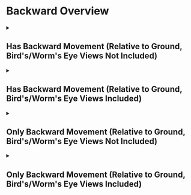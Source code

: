 # Backward Overview

<details>
<summary><h2>Has Backward Movement (Relative to Ground, Bird's/Worm's Eye Views Not Included)</h2></summary>


<h3>🔵 Label Name:</h3>
<code>has_backward_wrt_ground</code>


<h3>📖 Definition:</h3>
Is the camera moving backward in the scene?

<details>
<summary><h4> Question (Definition)</h4></summary>

- Does the camera move backward (not zooming out) in the scene?

- Is the camera moving backward?

- Is the camera moving backward, creating a noticeable parallax effect?

- Is the camera moving backward (not zooming out) in the scene, creating a noticeable parallax effect?

- Does the camera move in the backward direction relative to the ground?

- Is the camera pulling back through the space?

- Is the camera pulling out?

- Is the camera dollying out?

- Is the camera dollying backward?

- Does the shot feature a clear backward motion of the camera?

- Is the camera's movement progressing backward rather than forward?

- Is the backward motion of the camera clear in this shot?

- Does the camera travel backward in space, rather than zooming out?

</details>

<details>
<summary><h4> Alternative Question</h4></summary>

- Is the camera retreating in the scene?

- Does the perspective shift backward rather than relying on zoom?

- Is the camera physically traveling backward instead of adjusting focal length?

- Is the camera retreating, creating a strong sense of depth?

</details>

<details>
<summary><h4> Prompt (Definition)</h4></summary>

- A shot where the camera is moving backward within the scene.

- A shot where the camera moves backward, rather than zooming out.

- A video where the camera travels backward, creating noticeable parallax.

- A scene where the camera moves physically backward instead of zooming.

- A tracking shot where the camera moves backward relative to the ground plane.

- A shot where the camera moves straight back, maintaining a sense of backward motion.

- A video where the camera moves backward (not zooming out) in the scene.

- A video where the camera moves backward, creating a noticeable parallax effect.

- A shot where the camera moves in the backward direction relative to the ground.

- A video where the camera pulls back through space.

- A scene where the camera pulls out.

- A video where the camera performs a dolly-out motion.

- A shot where the camera dollies backward.

- The camera dollies out, moving backward in the scene.

- A video where the camera progresses backward rather than forward.

- A shot where the backward motion of the camera is clearly visible.

- A video where the camera travels backward in space rather than zooming out.

</details>

<details>
<summary><h4> Alternative Prompt</h4></summary>

- A scene where the shot features a clear backward motion of the camera.

- A shot where the camera dollies straight back.

- A video where the camera moves in a backward direction within the scene.

- A shot where the camera retreats rather than zooming out.

- A video where the camera progresses backward, creating depth.

- A scene where the camera moves back rather than pushing forward.

- A shot where the perspective shifts backward dynamically.

- A video where the camera maintains a continuous backward movement.

</details>

<h4>🟢 Positive:</h4>
<code>self.cam_motion.backward is True and self.cam_setup.camera_angle_start not in ['bird_eye_angle', 'worm_eye_angle', 'unknown']</code>

<h4>🔴 Negative:</h4>
<code>self.cam_motion.backward is False and self.cam_setup.camera_angle_start not in ['bird_eye_angle', 'worm_eye_angle', 'unknown']</code>

<details>
<summary><h4>🔴 Negative (Easy)</h4></summary>

- <b>moving_forward</b>: <code>self.cam_motion.forward is True and self.cam_setup.camera_angle_start not in ['bird_eye_angle', 'worm_eye_angle', 'unknown']</code>

</details>

<details>
<summary><h4>🔴 Negative (Hard)</h4></summary>

- <b>zooming_out</b>: <code>self.cam_motion.backward is False and self.cam_motion.zoom_out is True and self.cam_setup.camera_angle_start not in ['bird_eye_angle', 'worm_eye_angle', 'unknown']</code>

</details>

</details>

<details>
<summary><h2>Has Backward Movement (Relative to Ground, Bird's/Worm's Eye Views Included)</h2></summary>


<h3>🔵 Label Name:</h3>
<code>has_backward_wrt_ground_birds_worms_included</code>


<h3>📖 Definition:</h3>
Does the camera move backward (not zooming out) in the scene, or move south if it's a bird's eye view, or move north if it's a worm's eye view?

<details>
<summary><h4> Question (Definition)</h4></summary>

- Does the camera move backward (not zooming out) in the scene, or move downward if it's a bird's eye view, or move upward if it's a worm's eye view?

- Is the camera moving backward in the scene (south in a bird's eye view or north in a worm's eye view)?

</details>

<details>
<summary><h4> Alternative Question</h4></summary>

- Is the camera moving backward in the scene?

- Is the camera moving backward?

- Is the camera moving backward (not zooming out) in the scene, creating a noticeable parallax effect?

- Is the backward motion of the camera clear in this shot?

- Does the camera travel backward in space, rather than zooming out?

- Is the camera retreating in the scene?

- Does the camera move in the backward direction relative to the ground?

- Is the camera's movement progressing backward rather than forward?

- Is the camera pulling back through the space?

- Does the shot feature a clear backward motion of the camera?

- Does the perspective shift backward rather than relying on zoom?

- Is the camera physically traveling backward instead of adjusting focal length?

- Is the camera retreating, creating a strong sense of depth?

</details>

<details>
<summary><h4> Prompt (Definition)</h4></summary>

- A video where the camera moves backward (not zooming out) in the scene or moves south in a bird's eye view or north in a worm's eye view.

- A video where the camera moves backward (not zooming out) in the scene or moves south in a bird's eye view or north in a worm's eye view, creating a noticeable parallax effect.

- A shot where the camera moves backward (not zooming out) relative to the ground plane.

</details>

<details>
<summary><h4> Alternative Prompt</h4></summary>

- A shot where the camera moves backward, not zooming out.

- A shot where the camera moves backward, rather than zooming out.

- A video where the camera travels backward, creating noticeable parallax.

- A scene where the camera moves physically backward instead of zooming.

- A video where the camera moves in a backward direction within the scene.

- A shot where the camera retreats rather than zooming out.

- A video where the camera progresses backward, creating depth.

- A scene where the camera moves back rather than pushing forward.

- A shot where the perspective shifts backward dynamically.

- A video where the camera maintains a continuous backward movement.

</details>

<h4>🟢 Positive:</h4>
<code>self.cam_motion.backward is True</code>

<h4>🔴 Negative:</h4>
<code>self.cam_motion.backward is False</code>

<details>
<summary><h4>🔴 Negative (Easy)</h4></summary>

- <b>moving_forward</b>: <code>self.cam_motion.forward is True</code>

</details>

<details>
<summary><h4>🔴 Negative (Hard)</h4></summary>

- <b>zooming_out</b>: <code>self.cam_motion.backward is False and self.cam_motion.zoom_out is True</code>

</details>

</details>

<details>
<summary><h2>Only Backward Movement (Relative to Ground, Bird's/Worm's Eye Views Not Included)</h2></summary>


<h3>🔵 Label Name:</h3>
<code>only_backward_wrt_ground</code>


<h3>📖 Definition:</h3>
Does the camera only move backward (not zooming out) with respect to the ground?

<details>
<summary><h4> Question (Definition)</h4></summary>

- Is the camera only moving backward with respect to the ground?

- Is the camera only moving backward without zooming out relative to the ground?

- Is the camera only pulling back with respect to the ground?

- Is the camera only dollying backward (not zooming out) relative to the ground?

</details>

<details>
<summary><h4> Alternative Question</h4></summary>

- Is the camera only moving backward in the scene?

- Is the camera only moving backward (not zooming out) in the scene, creating a noticeable parallax effect?

- Relative to ground, is backward motion the only camera movement in this shot?

- Does the camera travel only backward in space, rather than zooming out?

- Is the camera exclusively moving backward in the scene?

- Does the camera move straight back without any other motion?

- Is the camera's motion restricted to only backward movement?

- Does the tracking movement involve only a backward pull?

- Is the camera moving back without any vertical or lateral adjustments?

</details>

<details>
<summary><h4> Prompt (Definition)</h4></summary>

- The camera only moves backward (not zooming out) relative to the ground.

- A video where the camera only moves backward (not zooming out) relative to the ground.

- A shot where the camera moves straight back with respect to the ground without any other motion.

- A video where the camera exclusively moves backward relative to the ground plane, creating a noticeable parallax effect.

- A scene where the camera moves only backward relative to the ground, avoiding zooming or other motions.

- The camera is only dollying backward with respect to the ground.

- The camera is only pulling back with respect to the ground.

</details>

<details>
<summary><h4> Alternative Prompt</h4></summary>

- A tracking shot where the camera moves backward without incorporating other movement types.

- A shot where the backward motion is the only movement present in the scene.

- A shot where the camera moves strictly backward without lateral or vertical movement.

- A video where the camera retreats in a single direction without any other adjustments.

- A scene where the camera moves back without shifting side to side.

- A video where the camera strictly maintains backward movement with no deviation.

- A shot where the tracking movement is purely backward with no other motion.

- A scene where the only movement present is the camera pulling back.

</details>

<h4>🟢 Positive:</h4>
<code>self.cam_motion.backward is True and self.cam_motion.check_if_no_motion(exclude=['backward']) and self.cam_setup.camera_angle_start not in ['bird_eye_angle', 'worm_eye_angle', 'unknown']</code>

<h4>🔴 Negative:</h4>
<code>(self.cam_motion.backward is False or not self.cam_motion.check_if_no_motion(exclude=['backward'])) and self.cam_setup.camera_angle_start not in ['bird_eye_angle', 'worm_eye_angle', 'unknown']</code>

<details>
<summary><h4>🔴 Negative (Easy)</h4></summary>

- <b>moving_forward</b>: <code>self.cam_motion.forward is True and self.cam_setup.camera_angle_start not in ['bird_eye_angle', 'worm_eye_angle', 'unknown']</code>

- <b>only_moving_forward</b>: <code>self.cam_motion.forward is True and self.cam_motion.check_if_no_motion(exclude=['forward']) and self.cam_setup.camera_angle_start not in ['bird_eye_angle', 'worm_eye_angle', 'unknown']</code>

</details>

<details>
<summary><h4>🔴 Negative (Hard)</h4></summary>

- <b>zooming_out</b>: <code>self.cam_motion.backward is False and self.cam_motion.zoom_out is True and self.cam_setup.camera_angle_start not in ['bird_eye_angle', 'worm_eye_angle', 'unknown']</code>

- <b>compound_motion_with_backward</b>: <code>self.cam_motion.backward is True and not self.cam_motion.check_if_no_motion(exclude=['backward']) and self.cam_setup.camera_angle_start not in ['bird_eye_angle', 'worm_eye_angle', 'unknown']</code>

</details>

</details>

<details>
<summary><h2>Only Backward Movement (Relative to Ground, Bird's/Worm's Eye Views Included)</h2></summary>


<h3>🔵 Label Name:</h3>
<code>only_backward_wrt_ground_birds_worms_included</code>


<h3>📖 Definition:</h3>
Does the camera move only backward (not zooming out) in the scene, or only southward in a bird's eye view, or only northward in a worm's eye view?

<details>
<summary><h4> Question (Definition)</h4></summary>

- Does the camera move only backward (not zooming out) in the scene, or only downward in a bird's eye view, or only upward in a worm's eye view?

- Does the camera move only backward (not zooming out) in the scene, or only move south if it's a bird's eye view, or only move north if it's a worm's eye view?

- Is the camera only moving backward in the scene (south in a bird's eye view or north in a worm's eye view)?

</details>

<details>
<summary><h4> Alternative Question</h4></summary>

- Is the camera only moving backward in the scene?

- Is the camera only moving backward?

- Is the camera only moving backward (not zooming out) in the scene, creating a noticeable parallax effect?

- Is backward motion the only camera movement in this shot?

- Does the camera travel only backward in space, rather than zooming out?

- Is the camera moving exclusively backward in the scene?

- Does the camera retreat in a straight backward direction without other motions?

- Is the only movement in this shot a backward motion?

- Does the scene feature a camera that only moves backward without lateral or vertical movement?

- Is the camera's motion restricted to a single backward direction?

- Does the tracking movement solely involve pulling back?

- Is the camera free from side-to-side or up-and-down movement while going backward?

</details>

<details>
<summary><h4> Prompt (Definition)</h4></summary>

- A video where the camera moves only backward (not zooming out) in the scene, or only south in a bird's eye view or north in a worm's eye view.

- A video where the camera only moves backward (not zooming out) in the scene or moves south in a bird's eye view or north in a worm's eye view.

- A video where the camera only moves backward (not zooming out) in the scene or moves south in a bird's eye view or north in a worm's eye view, creating a noticeable parallax effect.

- A shot where the camera only moves backward (not zooming out) relative to the ground plane.

</details>

<details>
<summary><h4> Alternative Prompt</h4></summary>

- A shot where the camera moves backward without shifting side-to-side.

- A video where the camera moves back with no other directional changes.

- A scene where the camera pulls back while maintaining a strict backward trajectory.

- A video where the camera strictly maintains backward movement without deviation.

- A shot where the backward motion is the only movement present in the scene.

- A video where the camera only moves backward in the scene.

- A shot where the camera moves exclusively backward without any other motion.

- A video where the camera moves only backward (not zooming out), creating a noticeable parallax effect.

- A scene where backward motion is the only camera movement present.

- A shot where the camera travels only backward in space, rather than zooming out.

- A video where the camera retreats in a straight backward direction without lateral or vertical movement.

- A scene where the camera moves backward without any additional motion.

- A tracking shot where the camera's movement is restricted to a single backward direction.

- A shot where the tracking movement solely involves pulling back.

- A video where the camera is free from side-to-side or up-and-down movement while going backward.

- A scene where the only movement present is the backward motion of the camera.

- A video where the camera maintains strict backward motion with no deviation.

</details>

<h4>🟢 Positive:</h4>
<code>self.cam_motion.backward is True and self.cam_motion.check_if_no_motion(exclude=['backward'])</code>

<h4>🔴 Negative:</h4>
<code>self.cam_motion.backward is False or not self.cam_motion.check_if_no_motion(exclude=['backward'])</code>

<details>
<summary><h4>🔴 Negative (Easy)</h4></summary>

- <b>moving_forward</b>: <code>self.cam_motion.forward is True</code>

- <b>only_moving_forward</b>: <code>self.cam_motion.forward is True and self.cam_motion.check_if_no_motion(exclude=['forward'])</code>

</details>

<details>
<summary><h4>🔴 Negative (Hard)</h4></summary>

- <b>zooming_out</b>: <code>self.cam_motion.backward is False and self.cam_motion.zoom_out is True</code>

- <b>compound_motion_with_backward</b>: <code>self.cam_motion.backward is True and not self.cam_motion.check_if_no_motion(exclude=['backward'])</code>

</details>

</details>
